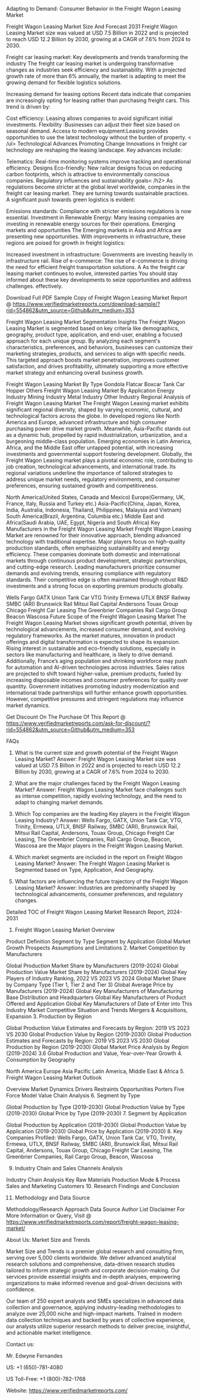 Adapting to Demand: Consumer Behavior in the Freight Wagon Leasing Market


Freight Wagon Leasing Market Size And Forecast 2031
Freight Wagon Leasing Market size was valued at USD 7.5 Billion in 2022 and is projected to reach USD 12.2 Billion by 2030, growing at a CAGR of 7.6% from 2024 to 2030.

Freight car leasing market: Key developments and trends transforming the industry
The freight car leasing market is undergoing transformative changes as industries seek efficiency and sustainability. With a projected growth rate of more than 6% annually, the market is adapting to meet the growing demand for flexible logistics solutions.

Increasing demand for leasing options
Recent data indicate that companies are increasingly opting for leasing rather than purchasing freight cars. This trend is driven by:

Cost efficiency: Leasing allows companies to avoid significant initial investments.
Flexibility :Businesses can adjust their fleet size based on seasonal demand.
Access to modern equipment:Leasing provides opportunities to use the latest technology without the burden of property.
< /ul>
Technological Advances Promoting Change
Innovations in freight car technology are reshaping the leasing landscape. Key advances include:

Telematics: Real-time monitoring systems improve tracking and operational efficiency.
Designs Eco-friendly: New railcar designs focus on reducing carbon footprints, which is attractive to environmentally conscious companies.
Regulatory influences and sustainability goals< /h2>
As regulations become stricter at the global level worldwide, companies in the freight car leasing market. They are turning towards sustainable practices. A significant push towards green logistics is evident:

Emissions standards: Compliance with stricter emissions regulations is now essential.
Investment in Renewable Energy: Many leasing companies are investing in renewable energy sources for their operations.
Emerging markets and opportunities
The Emerging markets in Asia and Africa are presenting new opportunities. With improvements in infrastructure, these regions are poised for growth in freight logistics:

Increased investment in infrastructure: Governments are investing heavily in infrastructure rail.
Rise of e-commerce: The rise of e-commerce is driving the need for efficient freight transportation solutions.
A As the freight car leasing market continues to evolve, interested parties You should stay informed about these key developments to seize opportunities and address challenges. effectively.

Download Full PDF Sample Copy of Freight Wagon Leasing Market Report @ https://www.verifiedmarketreports.com/download-sample/?rid=554862&utm_source=Github&utm_medium=353

Freight Wagon Leasing Market Segmentation Insights
The Freight Wagon Leasing Market is segmented based on key criteria like demographics, geography, product type, application, and end-user, enabling a focused approach for each unique group. By analyzing each segment's characteristics, preferences, and behaviors, businesses can customize their marketing strategies, products, and services to align with specific needs. This targeted approach boosts market penetration, improves customer satisfaction, and drives profitability, ultimately supporting a more effective market strategy and enhancing overall business growth.

Freight Wagon Leasing Market By Type
Gondola
Flatcar
Boxcar
Tank Car
Hopper
Others
Freight Wagon Leasing Market By Application
Energy Industry
Mining Industry
Metal Industry
Other Industry
Regional Analysis of Freight Wagon Leasing Market
The Freight Wagon Leasing market exhibits significant regional diversity, shaped by varying economic, cultural, and technological factors across the globe. In developed regions like North America and Europe, advanced infrastructure and high consumer purchasing power drive market growth. Meanwhile, Asia-Pacific stands out as a dynamic hub, propelled by rapid industrialization, urbanization, and a burgeoning middle-class population. Emerging economies in Latin America, Africa, and the Middle East offer untapped potential, with increasing investments and governmental support fostering development. Globally, the Freight Wagon Leasing market plays a pivotal economic role, contributing to job creation, technological advancements, and international trade. Its regional variations underline the importance of tailored strategies to address unique market needs, regulatory environments, and consumer preferences, ensuring sustained growth and competitiveness.

North America(United States, Canada and Mexico)
Europe(Germany, UK, France, Italy, Russia and Turkey etc.)
Asia-Pacific(China, Japan, Korea, India, Australia, Indonesia, Thailand, Philippines, Malaysia and Vietnam)
South America(Brazil, Argentina, Columbia etc.)
Middle East and Africa(Saudi Arabia, UAE, Egypt, Nigeria and South Africa)
Key Manufacturers in the Freight Wagon Leasing Market
Freight Wagon Leasing Market are renowned for their innovative approach, blending advanced technology with traditional expertise. Major players focus on high-quality production standards, often emphasizing sustainability and energy efficiency. These companies dominate both domestic and international markets through continuous product development, strategic partnerships, and cutting-edge research. Leading manufacturers prioritize consumer demands and evolving trends, ensuring compliance with regulatory standards. Their competitive edge is often maintained through robust R&D investments and a strong focus on exporting premium products globally.

Wells Fargo
GATX
Union Tank Car
VTG
Trinity
Ermewa
UTLX
BNSF Railway
SMBC (ARI)
Brunswick Rail
Mitsui Rail Capital
Andersons
Touax Group
Chicago Freight Car Leasing
The Greenbrier Companies
Rail Cargo Group
Beacon
Wascosa
Future Scope of the Freight Wagon Leasing Market
The Freight Wagon Leasing Market shows significant growth potential, driven by technological advancements, increased consumer demand, and evolving regulatory frameworks. As the market matures, innovation in product offerings and digital transformation is expected to shape its expansion. Rising interest in sustainable and eco-friendly solutions, especially in sectors like manufacturing and healthcare, is likely to drive demand. Additionally, France’s aging population and shrinking workforce may push for automation and AI-driven technologies across industries. Sales ratios are projected to shift toward higher-value, premium products, fueled by increasing disposable incomes and consumer preferences for quality over quantity. Government initiatives promoting industry modernization and international trade partnerships will further enhance growth opportunities. However, competitive pressures and stringent regulations may influence market dynamics.

Get Discount On The Purchase Of This Report @ https://www.verifiedmarketreports.com/ask-for-discount/?rid=554862&utm_source=Github&utm_medium=353

FAQs
1. What is the current size and growth potential of the Freight Wagon Leasing Market?
Answer: Freight Wagon Leasing Market size was valued at USD 7.5 Billion in 2022 and is projected to reach USD 12.2 Billion by 2030, growing at a CAGR of 7.6% from 2024 to 2030.

2. What are the major challenges faced by the Freight Wagon Leasing Market?
Answer: Freight Wagon Leasing Market face challenges such as intense competition, rapidly evolving technology, and the need to adapt to changing market demands.

3. Which Top companies are the leading Key players in the Freight Wagon Leasing Industry?
Answer: Wells Fargo, GATX, Union Tank Car, VTG, Trinity, Ermewa, UTLX, BNSF Railway, SMBC (ARI), Brunswick Rail, Mitsui Rail Capital, Andersons, Touax Group, Chicago Freight Car Leasing, The Greenbrier Companies, Rail Cargo Group, Beacon, Wascosa are the Major players in the Freight Wagon Leasing Market.

4. Which market segments are included in the report on Freight Wagon Leasing Market?
Answer: The Freight Wagon Leasing Market is Segmented based on Type, Application, And Geography.

5. What factors are influencing the future trajectory of the Freight Wagon Leasing Market?
Answer: Industries are predominantly shaped by technological advancements, consumer preferences, and regulatory changes.

Detailed TOC of Freight Wagon Leasing Market Research Report, 2024-2031
1. Freight Wagon Leasing Market Overview

Product Definition
Segment by Type
Segment by Application
Global Market Growth Prospects
Assumptions and Limitations
2. Market Competition by Manufacturers

Global Production Market Share by Manufacturers (2019-2024)
Global Production Value Market Share by Manufacturers (2019-2024)
Global Key Players of Industry Ranking, 2022 VS 2023 VS 2024
Global Market Share by Company Type (Tier 1, Tier 2 and Tier 3)
Global Average Price by Manufacturers (2019-2024)
Global Key Manufacturers of Manufacturing Base Distribution and Headquarters
Global Key Manufacturers of Product Offered and Application
Global Key Manufacturers of Date of Enter into This Industry
Market Competitive Situation and Trends
Mergers & Acquisitions, Expansion
3. Production by Region

Global Production Value Estimates and Forecasts by Region: 2019 VS 2023 VS 2030
Global Production Value by Region (2019-2030)
Global Production Estimates and Forecasts by Region: 2019 VS 2023 VS 2030
Global Production by Region (2019-2030)
Global Market Price Analysis by Region (2019-2024) 3.6 Global Production and Value, Year-over-Year Growth
4. Consumption by Geography

North America
Europe
Asia Pacific
Latin America, Middle East & Africa
5. Freight Wagon Leasing Market Outlook

Overview
Market Dynamics
Drivers
Restraints
Opportunities
Porters Five Force Model
Value Chain Analysis 
6. Segment by Type

Global Production by Type (2019-2030)
Global Production Value by Type (2019-2030)
Global Price by Type (2019-2030)
7. Segment by Application

Global Production by Application (2019-2030)
Global Production Value by Application (2019-2030)
Global Price by Application (2019-2030)
8. Key Companies Profiled: Wells Fargo, GATX, Union Tank Car, VTG, Trinity, Ermewa, UTLX, BNSF Railway, SMBC (ARI), Brunswick Rail, Mitsui Rail Capital, Andersons, Touax Group, Chicago Freight Car Leasing, The Greenbrier Companies, Rail Cargo Group, Beacon, Wascosa

9. Industry Chain and Sales Channels Analysis

Industry Chain Analysis
Key Raw Materials
Production Mode & Process
Sales and Marketing
Customers
10. Research Findings and Conclusion

11. Methodology and Data Source

Methodology/Research Approach
Data Source
Author List
Disclaimer
For More Information or Query, Visit @ https://www.verifiedmarketreports.com/report/freight-wagon-leasing-market/

About Us: Market Size and Trends

Market Size and Trends is a premier global research and consulting firm, serving over 5,000 clients worldwide. We deliver advanced analytical research solutions and comprehensive, data-driven research studies tailored to inform strategic growth and corporate decision-making. Our services provide essential insights and in-depth analyses, empowering organizations to make informed revenue and goal-driven decisions with confidence.

Our team of 250 expert analysts and SMEs specializes in advanced data collection and governance, applying industry-leading methodologies to analyze over 25,000 niche and high-impact markets. Trained in modern data collection techniques and backed by years of collective experience, our analysts utilize superior research methods to deliver precise, insightful, and actionable market intelligence.

Contact us:

Mr. Edwyne Fernandes

US: +1 (650)-781-4080

US Toll-Free: +1 (800)-782-1768

Website: https://www.verifiedmarketreports.com/

